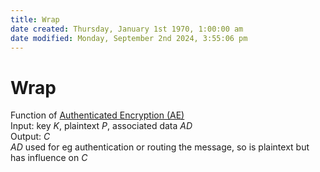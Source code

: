```yaml
---  
title: Wrap  
date created: Thursday, January 1st 1970, 1:00:00 am  
date modified: Monday, September 2nd 2024, 3:55:06 pm  
---  
```

# Wrap  
Function of [Authenticated Encryption (AE)](./Authenticated_Encryption_28AE29.md)  
Input: key $K$, plaintext $P$, associated data $AD$  
Output: $C$  
$AD$ used for eg authentication or routing the message, so is plaintext but has influence on $C$